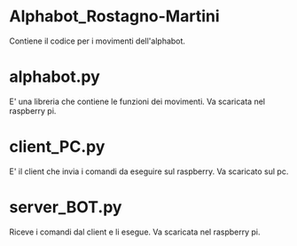 # Alphabot_Rostagno-Martini
Contiene il codice per i movimenti dell'alphabot.

# alphabot.py
E' una libreria che contiene le funzioni dei movimenti.
Va scaricata nel raspberry pi.

# client_PC.py
E' il client che invia i comandi da eseguire sul raspberry.
Va scaricato sul pc.

# server_BOT.py
Riceve i comandi dal client e li esegue.
Va scaricata nel raspberry pi.
